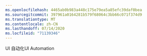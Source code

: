 ```yaml
---
ms.openlocfilehash: 4465ab0b983a448c175e79ea5a85efc39daf0bea
ms.sourcegitcommit: 397961a0164281b579f68064c3bb66c071f374d9
ms.translationtype: MT
ms.contentlocale: zh-CN
ms.lasthandoff: 07/14/2020
ms.locfileid: "71139346"
---
```

<span data-ttu-id="3999a-101">UI 自动化</span><span class="sxs-lookup"><span data-stu-id="3999a-101">UI Automation</span></span>
